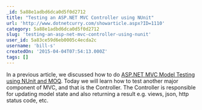 ```yaml
---
_id: 5a88e1adbd6dca0d5f0d2712
title: "Testing an ASP.NET MVC Controller using NUnit"
url: 'http://www.dotnetcurry.com/showarticle.aspx?ID=1110'
category: 5a88e1adbd6dca0d5f0d2712
slug: 'testing-an-asp-net-mvc-controller-using-nunit'
user_id: 5a83ce59d6eb0005c4ecda2c
username: 'bill-s'
createdOn: '2015-04-04T07:54:13.000Z'
tags: []
---
```


In a previous article, we discussed how to do <a title="MVC Model Testing" href="http://www.dotnetcurry.com/showarticle.aspx?ID=1103">ASP.NET MVC Model Testing using NUnit and MOQ</a>. Today we will learn how to test another major component of MVC, and that is the Controller. The Controller is responsible for updating model state and also returning a result e.g. views, json, http status code, etc.
